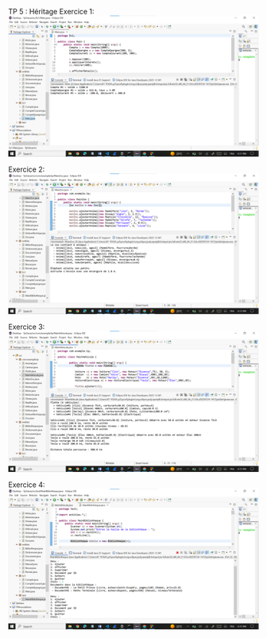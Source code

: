 TP 5 : Héritage
Exercice 1:
![image alt](https://github.com/laouysalma/Tp5Java/blob/main/Ex1.png?raw=true)

Exercice 2:
![image alt](https://github.com/laouysalma/Tp5Java/blob/main/Ex2.png?raw=true) 

Exercice 3:
![image alt](https://github.com/laouysalma/Tp5Java/blob/main/Ex3.png?raw=true)

Exercice 4:
![image alt](https://github.com/laouysalma/Tp5Java/blob/main/Ex4.png?raw=true)

